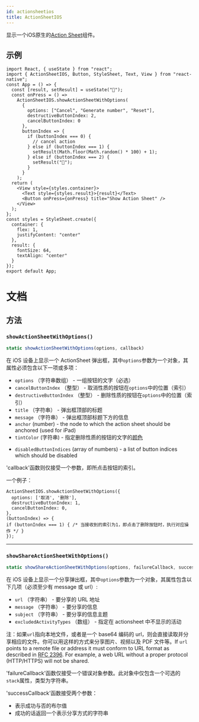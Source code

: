 ```yaml
---
id: actionsheetios
title: ActionSheetIOS
---
```


显示一个iOS原生的[Action Sheet](https://developer.apple.com/design/human-interface-guidelines/ios/views/action-sheets/)组件。

## 示例

```SnackPlayer name=ActionSheetIOS&supportedPlatforms=ios
import React, { useState } from "react";
import { ActionSheetIOS, Button, StyleSheet, Text, View } from "react-native";
const App = () => {
  const [result, setResult] = useState("🔮");
  const onPress = () =>
    ActionSheetIOS.showActionSheetWithOptions(
      {
        options: ["Cancel", "Generate number", "Reset"],
        destructiveButtonIndex: 2,
        cancelButtonIndex: 0
      },
      buttonIndex => {
        if (buttonIndex === 0) {
          // cancel action
        } else if (buttonIndex === 1) {
          setResult(Math.floor(Math.random() * 100) + 1);
        } else if (buttonIndex === 2) {
          setResult("🔮");
        }
      }
    );
  return (
    <View style={styles.container}>
      <Text style={styles.result}>{result}</Text>
      <Button onPress={onPress} title="Show Action Sheet" />
    </View>
  );
};
const styles = StyleSheet.create({
  container: {
    flex: 1,
    justifyContent: "center"
  },
  result: {
    fontSize: 64,
    textAlign: "center"
  }
});
export default App;
```

# 文档

## 方法

### `showActionSheetWithOptions()`

```jsx
static showActionSheetWithOptions(options, callback)
```

在 iOS 设备上显示一个 ActionSheet 弹出框，其中`options`参数为一个对象，其属性必须包含以下一项或多项：

* `options` （字符串数组） - 一组按钮的文字（必选）
* `cancelButtonIndex` （整型） - 取消性质的按钮在`options`中的位置（索引）
* `destructiveButtonIndex` （整型） - 删除性质的按钮在`options`中的位置（索引）
* `title` （字符串） - 弹出框顶部的标题
* `message` （字符串） - 弹出框顶部标题下方的信息
* `anchor` (number) - the node to which the action sheet should be anchored (used for iPad)
* `tintColor` (字符串) - 指定删除性质的按钮的文字的[颜色](colors.md)
- `disabledButtonIndices` (array of numbers) - a list of button indices which should be disabled

'callback'函数则仅接受一个参数，即所点击按钮的索引。

一个例子：

```
ActionSheetIOS.showActionSheetWithOptions({
  options: ['取消', '删除'],
  destructiveButtonIndex: 1,
  cancelButtonIndex: 0,
},
(buttonIndex) => {
if (buttonIndex === 1) { /* 当接收到的索引为1，即点击了删除按钮时，执行对应操作 */ }
});
```

---

### `showShareActionSheetWithOptions()`

```jsx
static showShareActionSheetWithOptions(options, failureCallback, successCallback)
```

在 iOS 设备上显示一个分享弹出框，其中`options`参数为一个对象，其属性包含以下几项（必须至少有 message 或 url）:

* `url` （字符串） - 要分享的 URL 地址
* `message` （字符串） - 要分享的信息
* `subject` （字符串） - 要分享的信息主题
* `excludedActivityTypes` （数组） - 指定在 actionsheet 中不显示的活动

注：如果`url`指向本地文件，或者是一个 base64 编码的 url，则会直接读取并分享相应的文件。你可以用这样的方式来分享图片、视频以及 PDF 文件等。If `url` points to a remote file or address it must conform to URL format as described in [RFC 2396](https://www.ietf.org/rfc/rfc2396.txt). For example, a web URL without a proper protocol (HTTP/HTTPS) will not be shared.

'failureCallback'函数仅接受一个错误对象参数。此对象中仅包含一个可选的`stack`属性，类型为字符串。

'successCallback'函数接受两个参数：

* 表示成功与否的布尔值
* 成功的话返回一个表示分享方式的字符串
